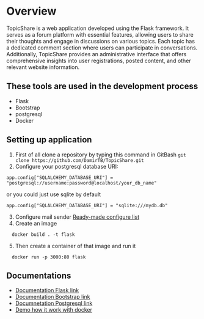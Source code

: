 # Overview

TopicShare is a web application developed using the Flask framework. It serves as a forum platform with essential features, allowing users to share their thoughts and engage in discussions on various topics. Each topic has a dedicated comment section where users can participate in conversations. Additionally, TopicShare provides an administrative interface that offers comprehensive insights into user registrations, posted content, and other relevant website information.

## These tools are used in the development process
  - Flask
  - Bootstrap
  - postgresql
  - Docker

## Setting up application
  1. First of all clone a repository by typing this command in GitBash `git clone https://github.com/DamirTB/TopicShare.git`
  2. Configure your postgresql database URI:
   ```
   app.config["SQLALCHEMY_DATABASE_URI"] = "postgresql://username:password@localhost/your_db_name" 
   ```
   or you could just use sqlite by default
   ```
   app.config["SQLALCHEMY_DATABASE_URI"] = "sqlite:///mydb.db"
   ```
  3. Configure mail sender 
    [Ready-made configure list](https://www.fastmail.help/hc/en-us/articles/1500000278342)
  4. Create an image 
  ```
    docker build . -t flask
  ```
  5. Then create a container of that image and run it 
  ```
    docker run -p 3000:80 flask
  ```
## Documentations
 - [Documentation Flask link](https://flask.palletsprojects.com/en/2.3.x/)
 - [Documentation Bootstrap link](https://getbootstrap.com/)
 - [Documnetation Postgresql link](https://www.postgresql.org/docs/current/index.html)
 - [Demo how it work with docker](https://www.youtube.com/watch?v=cXTDihdDQug&t=15s)
